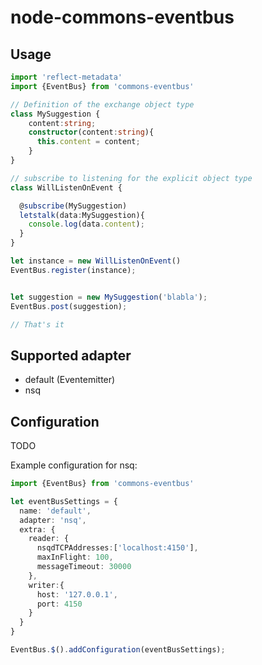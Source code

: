 
# node-commons-eventbus

## Usage

```typescript
import 'reflect-metadata'
import {EventBus} from 'commons-eventbus'

// Definition of the exchange object type
class MySuggestion {
    content:string;
    constructor(content:string){
      this.content = content;
    }
}

// subscribe to listening for the explicit object type
class WillListenOnEvent {

  @subscribe(MySuggestion)
  letstalk(data:MySuggestion){
    console.log(data.content);
  }
}

let instance = new WillListenOnEvent()
EventBus.register(instance);


let suggestion = new MySuggestion('blabla');
EventBus.post(suggestion);

// That's it

```

## Supported adapter

* default (Eventemitter)
* nsq

## Configuration

TODO

Example configuration for nsq:

```typescript
import {EventBus} from 'commons-eventbus'

let eventBusSettings = {
  name: 'default',
  adapter: 'nsq',
  extra: {
    reader: {
      nsqdTCPAddresses:['localhost:4150'],
      maxInFlight: 100,
      messageTimeout: 30000
    },
    writer:{
      host: '127.0.0.1',
      port: 4150
    }
  }
}

EventBus.$().addConfiguration(eventBusSettings);

```
